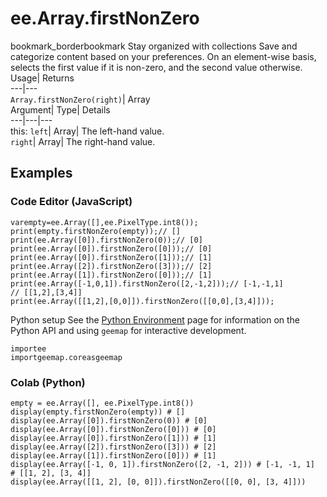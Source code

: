  
#  ee.Array.firstNonZero 
bookmark_borderbookmark Stay organized with collections  Save and categorize content based on your preferences. 
On an element-wise basis, selects the first value if it is non-zero, and the second value otherwise. 
Usage| Returns  
---|---  
`Array.firstNonZero(right)`| Array  
Argument| Type| Details  
---|---|---  
this: `left`| Array| The left-hand value.  
`right`| Array| The right-hand value.  
## Examples
### Code Editor (JavaScript)
```
varempty=ee.Array([],ee.PixelType.int8());
print(empty.firstNonZero(empty));// []
print(ee.Array([0]).firstNonZero(0));// [0]
print(ee.Array([0]).firstNonZero([0]));// [0]
print(ee.Array([0]).firstNonZero([1]));// [1]
print(ee.Array([2]).firstNonZero([3]));// [2]
print(ee.Array([1]).firstNonZero([0]));// [1]
print(ee.Array([-1,0,1]).firstNonZero([2,-1,2]));// [-1,-1,1]
// [[1,2],[3,4]]
print(ee.Array([[1,2],[0,0]]).firstNonZero([[0,0],[3,4]]));
```

Python setup
See the [ Python Environment](https://developers.google.com/earth-engine/guides/python_install) page for information on the Python API and using `geemap` for interactive development.
```
importee
importgeemap.coreasgeemap
```

### Colab (Python)
```
empty = ee.Array([], ee.PixelType.int8())
display(empty.firstNonZero(empty)) # []
display(ee.Array([0]).firstNonZero(0)) # [0]
display(ee.Array([0]).firstNonZero([0])) # [0]
display(ee.Array([0]).firstNonZero([1])) # [1]
display(ee.Array([2]).firstNonZero([3])) # [2]
display(ee.Array([1]).firstNonZero([0])) # [1]
display(ee.Array([-1, 0, 1]).firstNonZero([2, -1, 2])) # [-1, -1, 1]
# [[1, 2], [3, 4]]
display(ee.Array([[1, 2], [0, 0]]).firstNonZero([[0, 0], [3, 4]]))
```


